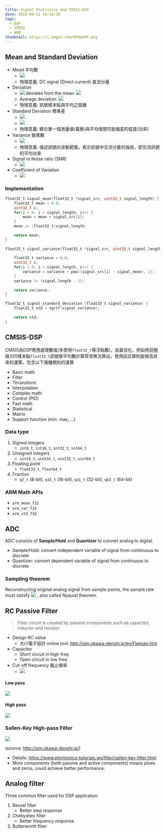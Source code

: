 ```yaml
---
title: Signal Statistics and CMSIS-DSP
date: 2019-09-12 14:14:10
tags:
  - DSP
  - STM32 
  - ARM
thumbnail: https://i.imgur.com/VFOqYdF.png
---
```



## Mean and Standard Deviation

* Mead 平均數
    * <img src="https://render.githubusercontent.com/render/math?math=\LARGE  \mu = \frac{1}{N}\sum^{N-1}_{i=0}x_i = \frac{x_0 + x_1 + \dots + x_{N-1}}{N}" />
    * 物理意義: DC signal (Direct current) 直流分量
* Deviation
    * <img src="https://render.githubusercontent.com/render/math?math=\large i" />  deviates from the mean: <img src="https://render.githubusercontent.com/render/math?math=\large |x_i - \mu|" />
    * Average deviation: <img src="https://render.githubusercontent.com/render/math?math=\LARGE \frac{1}{N-1}\sum^{N-1}_{i=0}|x_i - \mu|" /> 
    * 物理意義: 訊號樣本點與平均之距離
* Standard Deviation 標準差
    * <img src="https://render.githubusercontent.com/render/math?math=\large {\color{Red} P} \propto {\color{Orange} V^{ {\color{Orange}2} } }" /> 
    * <img src="https://render.githubusercontent.com/render/math?math=\LARGE {\color{Red} \sigma} = R.M.S = \sqrt{\frac{1}{N-1}\sum^{N-1}_{i=0}(x_i - {\color{Orange} \mu})^{\color{Orange} 2}}" /> 
    * 物理意義: 顯示單一個測量值(電壓)與平均值間可能偏差的程度(功率)
* Variance 變異數
    * <img src="https://render.githubusercontent.com/render/math?math=\LARGE {\color{Red} \sigma^{\color{Red}2}}$ = $\frac{1}{N-1}\sum^{N-1}_{i=0}(x_i - {\color{Orange} \mu})^{\color{Orange} 2}" />
    * 物理意義: 描述訊號的波動範圍，表示訊號中交流分量的強弱，即交流訊號的平均功率
* Signal ro Noise ratio (SNR)
    * <img src="https://render.githubusercontent.com/render/math?math=\LARGE SNR = \frac{\mu}{\sigma}" /> 
* Coefficient of Variation
    * <img src="https://render.githubusercontent.com/render/math?math=\LARGE CV = \frac{\mu}{\sigma} \times 100" /> 
<!-- more -->

### Implementation

```c
float32_t signal_mean(float32_t *signal_src, uint32_t signal_length) {
    float32_t mean = 0.0;
    uint32_t i;
    for(i = 0; i < signal_length; i++) {
        mean = mean + signal_src[i];
    }
    mean /= (float32_t)signal_length;
    
    return mean;
}
```

```c
float32_t signal_variance(float32_t *signal_src, uint32_t signal_length, float32_t signal_mean) {
    
    float32_t variance = 0.0;
    uint32_t i;
    for(i = 0; i < signal_length; i++) {
        variance = variance + pow((signal_src[i] - signal_mean), 2);
    }
    variance /= (signal_length - 1);
    
    return variance;
}
```

```c
float32_t signal_standard_deviation (float32_t signal_variance) {
    float32_t std = sqrtf(signal_variance);
    
    return std;
}
```


## CMSIS-DSP

CMSIS為DSP應用處理數值(多使用`float32_t`等浮點數)，並最佳化，例如用迴圈做320樣本點`float32_t`訊號做平均數計算常常無法算出，使用函式庫則能做高效率的運算。包含以下幾種類別的運算
* Basic math
* Filter 
* Thransform
* Interpolation
* Complex math
* Control (PID)
* Fast math 
* Statistical
* Matrix
* Support function (min. max, ...)

### Data type

1. Signed integers
    * `int8_t`, `int16_t`, `int32_t`, `int64_t`
2. Unsigned integers
    * `uint8_t`, `uint16_t`, `uint32_t`, `uint64_t`
3. Floating point
    * `float32_t`, `float64_t`
4. Fraction
    * `q7_t` (8-bit), `q15_t` (16-bit), `q31_t` (32-bit), `q63_t` (64-bit)


### ARM Math APIs

* `arm_mean_f32`
* `arm_var_f32`
* `arm_std_f32`


## ADC

ADC consists of **Sample/Hold** and **Quantizer** to convert analog to digital.
* Sample/Hold: convert independent variable of signal from continuous to discrete 
* Quantizer: convert dependent variable of signal from continuous to discrete

### Sampling theorem

Reconstructing original analog signal from sample points, the sample rate must satisfy <img src="https://render.githubusercontent.com/render/math?math=\large f_s \geq 2f_{max}" /> , also called Nyquist theorem.





## RC Passive Filter

> Filter circuit is created by passive components such as capacitor, inductor and resistor.

* Design RC value
   * 大川電子設計 online tool: http://sim.okawa-denshi.jp/en/Fkeisan.htm
* Capacitor
    * Short circuit in high freq
    * Open circuit in low freq
* Cut-off frequency 截止頻率
    * <img src="https://render.githubusercontent.com/render/math?math=\large f_{c} = \frac{1}{2 \pi RC}" />



#### Low pass 

![](https://i.imgur.com/x78F13J.png)




#### High pass 

![](https://i.imgur.com/nBDOCG1.png)


### Sallen-Key High-pass Filter 

![](https://i.imgur.com/huHZH9t.png)


(source: http://sim.okawa-denshi.jp/)
* Details: https://www.electronics-tutorials.ws/filter/sallen-key-filter.html
* More components (both passive and active components) means ploes and zeros, could achieve better performance.

## Analog filter

Three common filter used for DSP application

1. Bessel filter
    * Better step response
2. Chebyshev filter
    * Better frequency response
3. Butterworth filter
